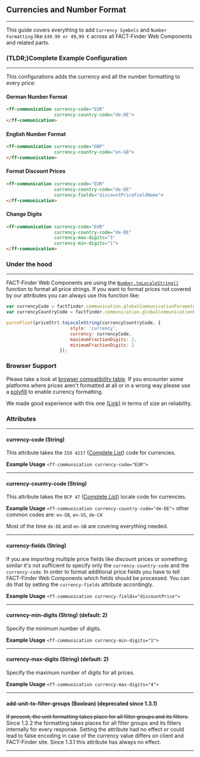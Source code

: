 ## Currencies and Number Format

---
This guide covers everything to add `Currency Symbols` and `Number Formatting` like `£49.99 or 49,99 €` across all FACT-Finder Web Components and related parts.

### (TLDR;)Complete Example Configuration

---
This configurations adds the currency and all the number formatting to every price:

#### German Number Format
````html
<ff-communication currency-code="EUR"
                  currency-country-code="de-DE">
</ff-communication>
```` 

#### English Number Format
````html
<ff-communication currency-code="GBP"
                  currency-country-code="en-GB">
</ff-communication>
````

#### Format Discount Prices
````html
<ff-communication currency-code="EUR"
                  currency-country-code="de-DE"
                  currency-fields="discountPriceFieldName">
</ff-communication>
````

#### Change Digits
````html
<ff-communication currency-code="EUR"
                  currency-country-code="de-DE"
                  currency-max-digits="5"
                  currency-min-digits="1">
</ff-communication>
````

### Under the hood

---
FACT-Finder Web Components are using the [`Number.toLocaleString()`](https://developer.mozilla.org/de/docs/Web/JavaScript/Reference/Global_Objects/Number/toLocaleString) function to format all price strings. If you want to format prices not covered by our attributes you can always use this function like:
````javascript
var currencyCode = factfinder.communication.globalCommunicationParameter.currencyCode;
var currencyCountryCode = factfinder.communication.globalCommunicationParameter.currencyCountryCode;

parseFloat(priceStr).toLocaleString(currencyCountryCode, {
                        style: 'currency',
                        currency: currencyCode,
                        maximumFractionDigits: 2,
                        minimumFractionDigits: 2
                    });
````


### Browser Support
Please take a look at [browser compatibility table](https://developer.mozilla.org/de/docs/Web/JavaScript/Reference/Global_Objects/Number/toLocaleString). If you encounter some platforms where prices aren't formatted at all or in a wrong way please use a [polyfill](https://github.com/willsp/polyfill-Number.toLocaleString-with-Locales) to enable currency formatting.  

We made good experience with this one [(Link)](https://github.com/willsp/polyfill-Number.toLocaleString-with-Locales) in terms of size an reliability.

### Attributes

---
#### **currency-code (String)**
This attribute takes the `ISO 4217` ([Complete List](https://en.wikipedia.org/wiki/ISO_4217)) code for currencies. 

**Example Usage**
`<ff-communication currency-code="EUR">`

---
#### **currency-country-code (String)**
This attribute takes the `BCP 47` ([Complete List](https://tools.ietf.org/html/bcp47)) locale code for currencies. 

**Example Usage**
`<ff-communication currency-country-code="de-DE">` other common codes are: `en-GB`, `en-US`, `de-CH`

Most of the time `de-DE` and `en-GB` are covering everything needed. 

---
#### **currency-fields (String)**
If you are importing multiple price fields like discount prices or something similar it's not sufficient to specify only the `currency-country-code` and the `currency-code`. In order to format additional price fields you have to tell FACT-Finder Web Components which fields should be processed. You can do that by setting the `currency-fields` attribute accordingly.  

**Example Usage**
`<ff-communication currency-fields="discountPrice">`

---
#### **currency-min-digits (String) (default: 2)**
Specify the minimum number of digits.

**Example Usage**
`<ff-communication currency-min-digits="1">`

---
#### **currency-max-digits (String) (default: 2)**
Specify the maximum number of digits for all prices.

**Example Usage**
`<ff-communication currency-max-digits="4">`

---
#### **add-unit-to-filter-groups (Boolean) (deprecated since 1.3.1)**
~~If present, the unit formatting takes place for all filter groups and its filters.~~
Since 1.2.2 the formatting takes places for all filter groups and its filters internally for every response. Setting the attribute had no effect or could lead to false encoding in case of the currency value differs on client and FACT-Finder site. Since 1.3.1 this attribute has always no effect.

---   